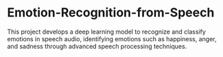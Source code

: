# Emotion-Recognition-from-Speech
This project develops a deep learning model to recognize and classify emotions in speech audio, identifying emotions such as happiness, anger, and sadness through advanced speech processing techniques.
